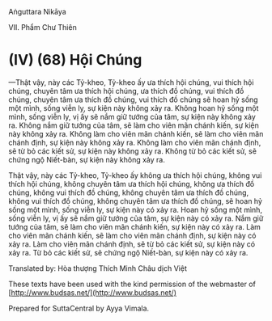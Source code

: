  

Aṅguttara Nikāya

VII. Phẩm Chư Thiên

# (IV) (68) Hội Chúng

—Thật vậy, này các Tỷ-kheo, Tỷ-kheo ấy ưa thích hội chúng, vui thích hội chúng, chuyên tâm ưa thích hội chúng, ưa thích đồ chúng, vui thích đồ chúng, chuyên tâm ưa thích đồ chúng, vui thích đồ chúng sẽ hoan hỷ sống một mình, sống viễn ly, sự kiện này không xảy ra. Không hoan hỷ sống một mình, sống viễn ly, vị ấy sẽ nắm giữ tướng của tâm, sự kiện này không xảy ra. Không nắm giữ tướng của tâm, sẽ làm cho viên mãn chánh kiến, sự kiện này không xảy ra. Không làm cho viên mãn chánh kiến, sẽ làm cho viên mãn chánh định, sự kiện này không xảy ra. Không làm cho viên mãn chánh định, sẽ từ bỏ các kiết sử, sự kiện này không xảy ra. Không từ bỏ các kiết sử, sẽ chứng ngộ Niết-bàn, sự kiện này không xảy ra.

Thật vậy, này các Tỷ-kheo, Tỷ-kheo ấy không ưa thích hội chúng, không vui thích hội chúng, không chuyên tâm ưa thích hội chúng, không ưa thích đồ chúng, không vui thích đồ chúng, không chuyên tâm ưa thích đồ chúng, không vui thích đồ chúng, không chuyên tâm ưa thích đồ chúng, sẽ hoan hỷ sống một mình, sống viễn ly, sự kiện này có xảy ra. Hoan hỷ sống một mình, sống viễn ly, vị ấy sẽ nắm giữ tướng của tâm, sự kiện này có xảy ra. Nắm giữ tướng của tâm, sẽ làm cho viên mãn chánh kiến, sự kiện này có xảy ra. Làm cho viên mãn chánh kiến, sẽ làm cho viên mãn chánh định, sự kiện này có xảy ra. Làm cho viên mãn chánh định, sẽ từ bỏ các kiết sử, sự kiện này có xảy ra. Từ bỏ các kiết sử, sẽ chứng ngộ Niết-bàn, sự kiện này có xảy ra.

Translated by: Hòa thượng Thích Minh Châu dịch Việt

These texts have been used with the kind permission of the webmaster of [http://www.budsas.net/](http://www.budsas.net/)

Prepared for SuttaCentral by Ayya Vimala.